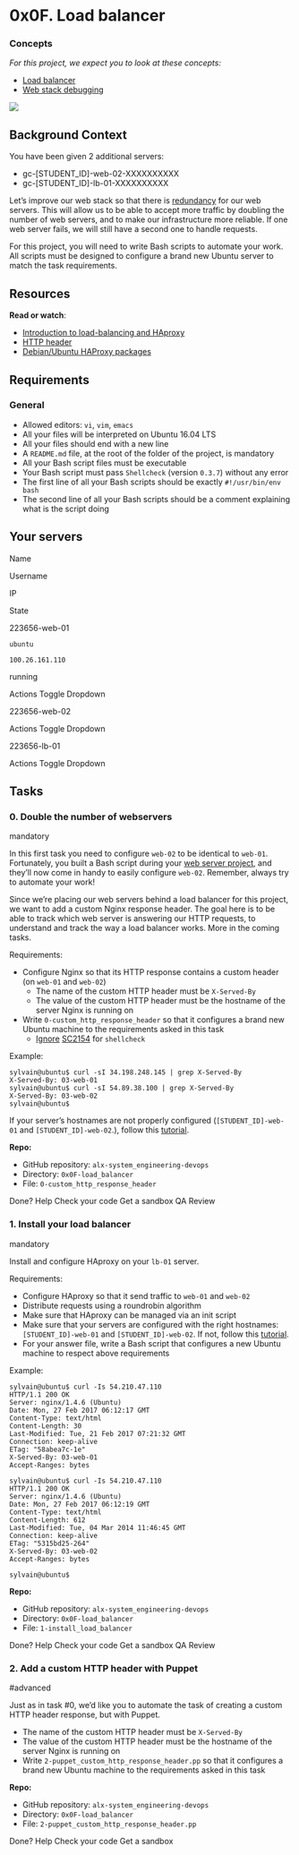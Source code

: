 0x0F. Load balancer
===================
### Concepts

_For this project, we expect you to look at these concepts:_

*   [Load balancer](https://intranet.alxswe.com/concepts/46)
*   [Web stack debugging](https://intranet.alxswe.com/concepts/68)

![](https://s3.amazonaws.com/intranet-projects-files/holbertonschool-sysadmin_devops/275/qfdked8.png)

Background Context
------------------

You have been given 2 additional servers:

*   gc-\[STUDENT\_ID\]-web-02-XXXXXXXXXX
*   gc-\[STUDENT\_ID\]-lb-01-XXXXXXXXXX

Let’s improve our web stack so that there is [redundancy](https://intranet.alxswe.com/rltoken/xnAaJdhmAxx7PoH3l6EwDg "redundancy") for our web servers. This will allow us to be able to accept more traffic by doubling the number of web servers, and to make our infrastructure more reliable. If one web server fails, we will still have a second one to handle requests.

For this project, you will need to write Bash scripts to automate your work. All scripts must be designed to configure a brand new Ubuntu server to match the task requirements.

Resources
---------

**Read or watch**:

*   [Introduction to load-balancing and HAproxy](https://intranet.alxswe.com/rltoken/B7f3oz8i3Xvvom_YQZzLnQ "Introduction to load-balancing and HAproxy")
*   [HTTP header](https://intranet.alxswe.com/rltoken/sZ9v3Vq2tgLwN_PWVQketw "HTTP header")
*   [Debian/Ubuntu HAProxy packages](https://intranet.alxswe.com/rltoken/2VRAgtKKR9g6Xfb0xzGiSg "Debian/Ubuntu HAProxy packages")

Requirements
------------

### General

*   Allowed editors: `vi`, `vim`, `emacs`
*   All your files will be interpreted on Ubuntu 16.04 LTS
*   All your files should end with a new line
*   A `README.md` file, at the root of the folder of the project, is mandatory
*   All your Bash script files must be executable
*   Your Bash script must pass `Shellcheck` (version `0.3.7`) without any error
*   The first line of all your Bash scripts should be exactly `#!/usr/bin/env bash`
*   The second line of all your Bash scripts should be a comment explaining what is the script doing

Your servers
------------

Name

Username

IP

State

223656-web-01

`ubuntu`

`100.26.161.110`

running

Actions Toggle Dropdown

223656-web-02

Actions Toggle Dropdown

223656-lb-01

Actions Toggle Dropdown

Tasks
-----

### 0\. Double the number of webservers

mandatory


In this first task you need to configure `web-02` to be identical to `web-01`. Fortunately, you built a Bash script during your [web server project](https://intranet.alxswe.com/rltoken/-JluPVwfvXMOYMzNOqvgsQ "web server project"), and they’ll now come in handy to easily configure `web-02`. Remember, always try to automate your work!

Since we’re placing our web servers behind a load balancer for this project, we want to add a custom Nginx response header. The goal here is to be able to track which web server is answering our HTTP requests, to understand and track the way a load balancer works. More in the coming tasks.

Requirements:

*   Configure Nginx so that its HTTP response contains a custom header (on `web-01` and `web-02`)
    *   The name of the custom HTTP header must be `X-Served-By`
    *   The value of the custom HTTP header must be the hostname of the server Nginx is running on
*   Write `0-custom_http_response_header` so that it configures a brand new Ubuntu machine to the requirements asked in this task
    *   [Ignore](https://intranet.alxswe.com/rltoken/k3Bt6zu1On_-mDszxi0Z9w "Ignore") [SC2154](https://intranet.alxswe.com/rltoken/9KwKHb9H8OJqcSK0saRIOA "SC2154") for `shellcheck`

Example:

    sylvain@ubuntu$ curl -sI 34.198.248.145 | grep X-Served-By
    X-Served-By: 03-web-01
    sylvain@ubuntu$ curl -sI 54.89.38.100 | grep X-Served-By
    X-Served-By: 03-web-02
    sylvain@ubuntu$
    

If your server’s hostnames are not properly configured (`[STUDENT_ID]-web-01` and `[STUDENT_ID]-web-02`.), follow this [tutorial](https://intranet.alxswe.com/rltoken/qSor8ulAHl4HedrO6KJEoQ "tutorial").

**Repo:**

*   GitHub repository: `alx-system_engineering-devops`
*   Directory: `0x0F-load_balancer`
*   File: `0-custom_http_response_header`

 Done? Help Check your code Get a sandbox QA Review

### 1\. Install your load balancer

mandatory


Install and configure HAproxy on your `lb-01` server.

Requirements:

*   Configure HAproxy so that it send traffic to `web-01` and `web-02`
*   Distribute requests using a roundrobin algorithm
*   Make sure that HAproxy can be managed via an init script
*   Make sure that your servers are configured with the right hostnames: `[STUDENT_ID]-web-01` and `[STUDENT_ID]-web-02`. If not, follow this [tutorial](https://intranet.alxswe.com/rltoken/YkfzgEa6xNHrQbkKmJN4zg "tutorial").
*   For your answer file, write a Bash script that configures a new Ubuntu machine to respect above requirements

Example:

    sylvain@ubuntu$ curl -Is 54.210.47.110
    HTTP/1.1 200 OK
    Server: nginx/1.4.6 (Ubuntu)
    Date: Mon, 27 Feb 2017 06:12:17 GMT
    Content-Type: text/html
    Content-Length: 30
    Last-Modified: Tue, 21 Feb 2017 07:21:32 GMT
    Connection: keep-alive
    ETag: "58abea7c-1e"
    X-Served-By: 03-web-01
    Accept-Ranges: bytes
    
    sylvain@ubuntu$ curl -Is 54.210.47.110
    HTTP/1.1 200 OK
    Server: nginx/1.4.6 (Ubuntu)
    Date: Mon, 27 Feb 2017 06:12:19 GMT
    Content-Type: text/html
    Content-Length: 612
    Last-Modified: Tue, 04 Mar 2014 11:46:45 GMT
    Connection: keep-alive
    ETag: "5315bd25-264"
    X-Served-By: 03-web-02
    Accept-Ranges: bytes
    
    sylvain@ubuntu$
    

**Repo:**

*   GitHub repository: `alx-system_engineering-devops`
*   Directory: `0x0F-load_balancer`
*   File: `1-install_load_balancer`

 Done? Help Check your code Get a sandbox QA Review

### 2\. Add a custom HTTP header with Puppet

#advanced

Just as in task #0, we’d like you to automate the task of creating a custom HTTP header response, but with Puppet.

*   The name of the custom HTTP header must be `X-Served-By`
*   The value of the custom HTTP header must be the hostname of the server Nginx is running on
*   Write `2-puppet_custom_http_response_header.pp` so that it configures a brand new Ubuntu machine to the requirements asked in this task

**Repo:**

*   GitHub repository: `alx-system_engineering-devops`
*   Directory: `0x0F-load_balancer`
*   File: `2-puppet_custom_http_response_header.pp`

 Done? Help Check your code Get a sandbox
